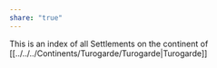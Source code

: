 ```yaml
---
share: "true"
---
```


This is an index of all Settlements on the continent of [[../../../Continents/Turogarde/Turogarde|Turogarde]]